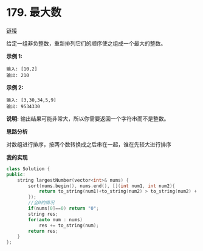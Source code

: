 # 179. 最大数

[链接](https://leetcode-cn.com/problems/largest-number/description/)

给定一组非负整数，重新排列它们的顺序使之组成一个最大的整数。

**示例 1:**

```
输入: [10,2]
输出: 210
```

**示例 2:**

```
输入: [3,30,34,5,9]
输出: 9534330
```

**说明:** 输出结果可能非常大，所以你需要返回一个字符串而不是整数。

**思路分析**

对数组进行排序，按两个数转换成之后串在一起，谁在先较大进行排序

**我的实现**

```c++
class Solution {
public:
    string largestNumber(vector<int>& nums) {
        sort(nums.begin(), nums.end(), [](int num1, int num2){
            return to_string(num1)+to_string(num2) > to_string(num2) + to_string(num1);
        });
        //全0的情况
        if(nums[0]==0) return "0";
        string res;
        for(auto num : nums)
            res += to_string(num);
        return res;
    }
};
```

